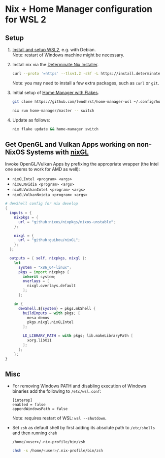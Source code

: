 # Nix + Home Manager configuration for WSL 2

## Setup

1. [Install and setup WSL2](https://learn.microsoft.com/en-us/windows/wsl/install), e.g. with Debian.
   <br>Note: restart of Windows machine might be necessary.

2. Install nix via the [Determinate Nix Installer](https://github.com/DeterminateSystems/nix-installer).
   ```sh
   curl --proto '=https' --tlsv1.2 -sSf -L https://install.determinate.systems/nix | sh -s -- install linux --init none
   ```
   Note: you may need to install a few extra packages, such as `curl` or `git`.

3. Initial setup of [Home Manager with Flakes](https://nix-community.github.io/home-manager/index.html#ch-nix-flakes).
   ```sh
   git clone https://github.com/lwndhrst/home-manager-wsl ~/.config/home-manager
   ```
   ```sh
   nix run home-manager/master -- switch
   ```

4. Update as follows:
   ```sh
   nix flake update && home-manager switch
   ```

## Get OpenGL and Vulkan Apps working on non-NixOS Systems with [nixGL](https://github.com/guibou/nixGL)

Invoke OpenGL/Vulkan Apps by prefixing the appropriate wrapper (the Intel one seems to work for AMD as well):

- `nixGLIntel <program> <args>`
- `nixGLNvidia <program> <args>`
- `nixGLVulkanIntel <program> <args>`
- `nixGLVulkanNvidia <program> <args>`

```nix
# devShell config for nix develop
{
  inputs = {
    nixpkgs = {
      url = "github:nixos/nixpkgs/nixos-unstable";
    };

    nixgl = {
      url = "github:guibou/nixGL";
    };
  };

  outputs = { self, nixpkgs, nixgl }:
    let
      system = "x86_64-linux";
      pkgs = import nixpkgs {
        inherit system;
        overlays = [
          nixgl.overlays.default
        ];
      };

    in {
      devShell.${system} = pkgs.mkShell {
        buildInputs = with pkgs; [
          mesa-demos
          pkgs.nixgl.nixGLIntel
        ];

        LD_LIBRARY_PATH = with pkgs; lib.makeLibraryPath [
          xorg.libX11
        ];
      };
    };
}
```

## Misc

- For removing Windows PATH and disabling execution of Windows binaries add the following to `/etc/wsl.conf`:
   ```
   [interop]
   enabled = false
   appendWindowsPath = false
   ```
   Note: requires restart of WSL: `wsl --shutdown`.

- Set `zsh` as default shell by first adding its absolute path to `/etc/shells` and then running `chsh`
   ```
   /home/<user>/.nix-profile/bin/zsh
   ```
   ```sh
   chsh -s /home/<user>/.nix-profile/bin/zsh
   ```
